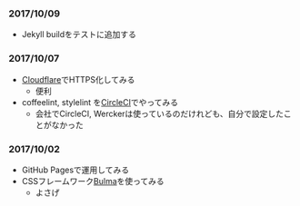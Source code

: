 ### 2017/10/09
* Jekyll buildをテストに追加する

### 2017/10/07
* [Cloudflare](https://www.cloudflare.com)でHTTPS化してみる
  * 便利
* coffeelint, stylelint を[CircleCI](https://circleci.com/gh/tekiomo/tekiomo.github.io)でやってみる
  * 会社でCircleCI, Werckerは使っているのだけれども、自分で設定したことがなかった

### 2017/10/02
* GitHub Pagesで運用してみる
* CSSフレームワーク[Bulma](http://bulma.io/)を使ってみる
  * よさげ
